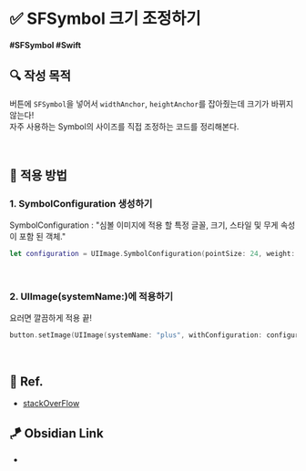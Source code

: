 # ✅ SFSymbol 크기 조정하기

#### #SFSymbol #Swift 

## **🔍** 작성 목적

버튼에 `SFSymbol`을 넣어서 `widthAnchor`, `heightAnchor`를 잡아줬는데 크기가 바뀌지 않는다!   
자주 사용하는 Symbol의 사이즈를 직접 조정하는 코드를 정리해본다.

<br>

## 📌 적용 방법

### 1. SymbolConfiguration 생성하기

SymbolConfiguration : "심볼 이미지에 적용 할 특정 글꼴, 크기, 스타일 및 무게 속성이 포함 된 객체."

~~~swift
let configuration = UIImage.SymbolConfiguration(pointSize: 24, weight: .regular)
~~~

<br>

### 2. UIImage(systemName:)에 적용하기

요러면 깔끔하게 적용 끝!

~~~swift
button.setImage(UIImage(systemName: "plus", withConfiguration: configuration), for: .normal)
~~~

<br>

## 💌 Ref.

- [stackOverFlow](https://stackoverflow.com/questions/60641048/change-a-sf-symbol-size-inside-a-uibutton)


## 🪁 Obsidian Link
- 